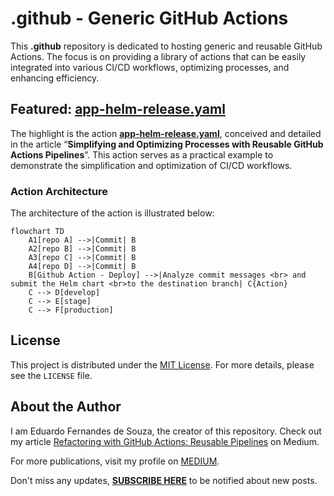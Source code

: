 # .github - Generic GitHub Actions

This **.github** repository is dedicated to hosting generic and reusable GitHub Actions. The focus is on providing a library of actions that can be easily integrated into various CI/CD workflows, optimizing processes, and enhancing efficiency.

## Featured: [app-helm-release.yaml](.github/workflows/app-helm-release.yaml)

The highlight is the action **[app-helm-release.yaml](.github/workflows/app-helm-release.yaml)**, conceived and detailed in the article “**Simplifying and Optimizing Processes with Reusable GitHub Actions Pipelines**”. This action serves as a practical example to demonstrate the simplification and optimization of CI/CD workflows.

### Action Architecture

The architecture of the action is illustrated below:

```mermaid
flowchart TD
    A1[repo A] -->|Commit| B
    A2[repo B] -->|Commit| B
    A3[repo C] -->|Commit| B
    A4[repo D] -->|Commit| B
    B[Github Action - Deploy] -->|Analyze commit messages <br> and submit the Helm chart <br>to the destination branch| C{Action}
    C --> D[develop]
    C --> E[stage]
    C --> F[production]
```

## License

This project is distributed under the [MIT License](LICENSE). For more details, please see the `LICENSE` file.

## About the Author

I am Eduardo Fernandes de Souza, the creator of this repository. Check out my article [Refactoring with GitHub Actions: Reusable Pipelines](https://medium.com/@eduardo854/refactoring-with-github-actions-reusable-pipelines-00b8374e34a5) on Medium.

For more publications, visit my profile on [MEDIUM](https://medium.com/@eduardo854).

Don't miss any updates, **[SUBSCRIBE HERE](https://medium.com/@eduardo854/subscribe)** to be notified about new posts.
